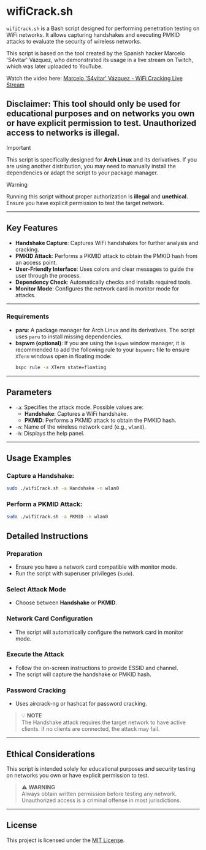 # wifiCrack.sh

`wifiCrack.sh` is a Bash script designed for performing penetration testing on WiFi networks. It allows capturing handshakes and executing PMKID attacks to evaluate the security of wireless networks.

This script is based on the tool created by the Spanish hacker Marcelo 'S4vitar' Vázquez, who demonstrated its usage in a live stream on Twitch, which was later uploaded to YouTube.

Watch the video here: [Marcelo 'S4vitar' Vázquez - WiFi Cracking Live Stream](https://www.youtube.com/watch?v=Mwt_RbdpJhk&t=3768s)

**Disclaimer**: This tool should only be used for educational purposes and on networks you own or have explicit permission to test. Unauthorized access to networks is illegal.
---

> [!IMPORTANT]  
> This script is specifically designed for **Arch Linux** and its derivatives. If you are using another distribution, you may need to manually install the dependencies or adapt the script to your package manager.

> [!WARNING]  
> Running this script without proper authorization is **illegal** and **unethical**. Ensure you have explicit permission to test the target network.

---

## Key Features

- **Handshake Capture**: Captures WiFi handshakes for further analysis and cracking.
- **PMKID Attack**: Performs a PKMID attack to obtain the PMKID hash from an access point.
- **User-Friendly Interface**: Uses colors and clear messages to guide the user through the process.
- **Dependency Check**: Automatically checks and installs required tools.
- **Monitor Mode**: Configures the network card in monitor mode for attacks.

---

### Requirements
- **paru**: A package manager for Arch Linux and its derivatives. The script uses `paru` to install missing dependencies.
- **bspwm (optional)**: If you are using the `bspwm` window manager, it is recommended to add the following rule to your `bspwmrc` file to ensure `XTerm` windows open in floating mode:
  ```bash
  bspc rule -a XTerm state=floating 

---

## Parameters

- `-a`: Specifies the attack mode. Possible values are:
  - **Handshake**: Captures a WiFi handshake.
  - **PKMID**: Performs a PKMID attack to obtain the PMKID hash.
- `-n`: Name of the wireless network card (e.g., `wlan0`).
- `-h`: Displays the help panel.

---

## Usage Examples

### Capture a Handshake:
```bash
sudo ./wifiCrack.sh -a Handshake -n wlan0
```

### Perform a PKMID Attack:
```bash
sudo ./wifiCrack.sh -a PKMID -n wlan0
```

## Detailed Instructions

### Preparation
- Ensure you have a network card compatible with monitor mode.
- Run the script with superuser privileges (`sudo`).

### Select Attack Mode
- Choose between **Handshake** or **PKMID**.

### Network Card Configuration
- The script will automatically configure the network card in monitor mode.

### Execute the Attack
- Follow the on-screen instructions to provide ESSID and channel.
- The script will capture the handshake or PMKID hash.

### Password Cracking
- Uses aircrack-ng or hashcat for password cracking.

> 💡 **NOTE**  
> The Handshake attack requires the target network to have active clients. If no clients are connected, the attack may fail.

---

## Ethical Considerations

This script is intended solely for educational purposes and security testing on networks you own or have explicit permission to test.

> ⚠ **WARNING**  
> Always obtain written permission before testing any network. Unauthorized access is a criminal offense in most jurisdictions.

---

## License

This project is licensed under the [MIT License](https://github.com/Unfiw/wifiCrack/blob/main/LICENSE).

